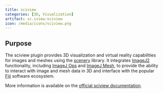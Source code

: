 ```yaml
---
title: sciview
categories: [3D, Visualization]
artifact: sc.iview:sciview
icon: /media/icons/sciview.png
---
```


## Purpose

The sciview plugin provides 3D visualization and virtual reality capabilities for images and meshes using the [scenery](https://github.com/scenerygraphics/scenery) library. It integrates [ImageJ2](/software/imagej2) functionality, including [ImageJ Ops](/libs/imagej-ops) and [ImageJ Mesh](https://github.com/imagej/imagej-mesh), to provide the ability to interact with image and mesh data in 3D and interface with the popular [Fiji](/software/fiji) software ecosystem.

More information is available on the [official sciview documentation](https://docs.scenery.graphics/sciview).
